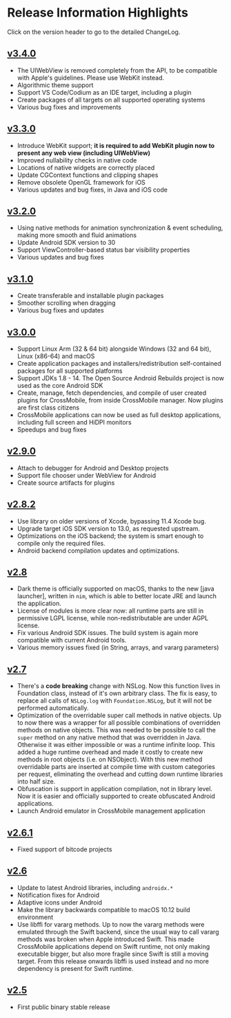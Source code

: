 # Release Information Highlights

Click on the version header to go to the detailed ChangeLog.

## [v3.4.0]

- The UIWebView is removed completely from the API, to be compatible with Apple's guidelines. Please use WebKit instead.
- Algorithmic theme support
- Support VS Code/Codium as an IDE target, including a plugin
- Create packages of all targets on all supported operating systems
- Various bug fixes and improvements

## [v3.3.0]

- Introduce WebKit support; **it is required to add WebKit plugin now to present any web view (including UIWebView)**
- Improved nullability checks in native code
- Locations of native widgets are correctly placed
- Update CGContext functions and clipping shapes
- Remove obsolete OpenGL framework for iOS
- Various updates and bug fixes, in Java and iOS code

## [v3.2.0]

- Using native methods for animation synchronization & event scheduling, making more smooth and fluid animations
- Update Android SDK version to 30
- Support ViewController-based status bar visibility properties
- Various updates and bug fixes

## [v3.1.0]

- Create transferable and installable plugin packages
- Smoother scrolling when dragging
- Various bug fixes and updates

## [v3.0.0]

- Support Linux Arm (32 & 64 bit) alongside Windows (32 and 64 bit), Linux (x86-64) and macOS
- Create application packages and installers/redistribution self-contained packages for all supported platforms
- Support JDKs 1.8 - 14. The Open Source Android Rebuilds project is now used as
    the core Android SDK 
- Create, manage, fetch dependencies, and compile of user created plugins for CrossMobile, from inside CrossMobile
    manager. Now plugins are first class citizens
- CrossMobile applications can now be used as full desktop applications, including full screen and HiDPI monitors
- Speedups and bug fixes

## [v2.9.0]

- Attach to debugger for Android and Desktop projects
- Support file chooser under WebView for Android
- Create source artifacts for plugins

## [v2.8.2]

- Use library on older versions of Xcode, bypassing 11.4 Xcode bug.
- Upgrade target iOS SDK version to 13.0, as requested upstream.
- Optimizations on the iOS backend; the system is smart enough to compile only the required files.
- Android backend compilation updates and optimizations.

## [v2.8]

- Dark theme is officially supported on macOS, thanks to the new [java launcher], written in `nim`, which is able to better locate JRE and launch the application.
- License of modules is more clear now: all runtime parts are still in permissive LGPL license, while non-redistributable are under AGPL license.
- Fix various Android SDK issues. The build system is again more compatible with current Android tools.
- Various memory issues fixed (in String, arrays, and vararg parameters)

## [v2.7]

-  There's a **code breaking** change with NSLog. Now this function lives in Foundation class, instead of it's own arbitrary class. The fix is easy, to replace all calls of `NSLog.log` with `Foundation.NSLog`, but it will not be performed automatically.
- Optimization of the overridable super call methods in native objects. Up to now there was a wrapper for all possible combinations of overridden methods on native objects. This was needed to be possible to call the `super` method on any native method that was overridden in Java. Otherwise it was either impossible or was a runtime infinite loop. This added a huge runtime overhead and made it costly to create new methods in root objects (i.e. on NSObject). With this new method overridable parts are inserted at compile time with custom categories per request, eliminating the overhead and cutting down runtime libraries into half size.
- Obfuscation is support in application compilation, not in library level. Now it is easier and officially supported to create obfuscated Android applications.
- Launch Android emulator in CrossMobile management application 

## [v2.6.1]
- Fixed support of bitcode projects

## [v2.6]
- Update to latest Android libraries, including `androidx.*`
- Notification fixes for Android
- Adaptive icons under Android
- Make the library backwards compatible to macOS 10.12 build environment
- Use libffi for vararg methods. Up to now the vararg methods were emulated through the Swift backend, since the usual way to call vararg methods was broken when Apple introduced Swift. This made CrossMobile applications depend on Swift runtime, not only making executable bigger, but also more fragile since Swift is still a moving target. From this release onwards libffi is used instead and no more dependency is present for Swift runtime. 

## [v2.5]
- First public binary stable release

[v3.4.0]: https://github.com/crossmob/CrossMobile/blob/master/CHANGELOG.md#v340
[v3.3.0]: https://github.com/crossmob/CrossMobile/blob/master/CHANGELOG.md#v330
[v3.2.0]: https://github.com/crossmob/CrossMobile/blob/master/CHANGELOG.md#v320
[v3.1.0]: https://github.com/crossmob/CrossMobile/blob/master/CHANGELOG.md#v310
[v3.0.0]: https://github.com/crossmob/CrossMobile/blob/master/CHANGELOG.md#v300
[v2.9.0]: https://github.com/crossmob/CrossMobile/blob/master/CHANGELOG.md#v290
[v2.8.2]: https://github.com/crossmob/CrossMobile/blob/master/CHANGELOG.md#v282
[v2.8]: https://github.com/crossmob/CrossMobile/blob/master/CHANGELOG.md#v28
[v2.7]: https://github.com/crossmob/CrossMobile/blob/master/CHANGELOG.md#v27
[v2.6.1]: https://github.com/crossmob/CrossMobile/blob/master/CHANGELOG.md#v261
[v2.6]: https://github.com/crossmob/CrossMobile/blob/master/CHANGELOG.md#v26
[v2.5]: https://github.com/crossmob/CrossMobile/blob/master/CHANGELOG.md#v25
[javalauncher]: https://github.com/teras/javalauncher
